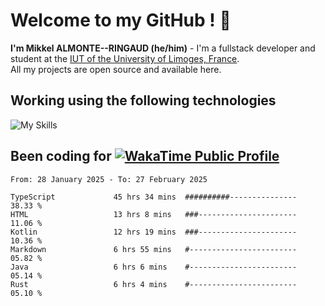 # Welcome to my GitHub ! 🌃

**I'm Mikkel ALMONTE--RINGAUD (he/him)** - I'm a fullstack developer and student at the [IUT of the University of Limoges, France](https://iut.unilim.fr). \
All my projects are open source and available here.

## Working using the following technologies

![My Skills](https://skillicons.dev/icons?i=solidjs,pnpm,nodejs,ts,js,vercel,netlify,html,css,rust,astro,git,vue,md,electron,figma,github,bash,bun,cloudflare,py,tailwind,nginx,npm,tauri,vite,zig,yarn,windicss,dart,flutter,kotlin&theme=dark)

## Been coding for [![WakaTime Public Profile](https://wakatime.com/badge/user/0839e595-e07a-435c-8d59-ed95f2a3d6dd.svg?style=flat-square)](https://wakatime.com/@0839e595-e07a-435c-8d59-ed95f2a3d6dd)

<!--START_SECTION:waka-->

```plain
From: 28 January 2025 - To: 27 February 2025

TypeScript             45 hrs 34 mins  ##########---------------   38.33 %
HTML                   13 hrs 8 mins   ###----------------------   11.06 %
Kotlin                 12 hrs 19 mins  ###----------------------   10.36 %
Markdown               6 hrs 55 mins   #------------------------   05.82 %
Java                   6 hrs 6 mins    #------------------------   05.14 %
Rust                   6 hrs 4 mins    #------------------------   05.10 %
```

<!--END_SECTION:waka-->
